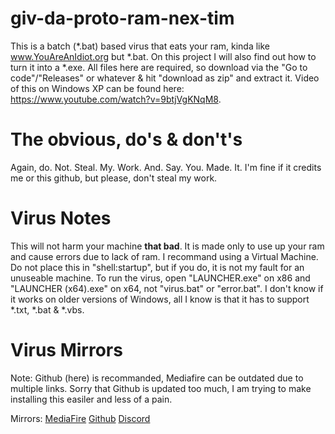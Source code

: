 # giv-da-proto-ram-nex-tim
This is a batch (*.bat) based virus that eats your ram, kinda like www.YouAreAnIdiot.org but *.bat. On this project I will also find out how to turn it into a *.exe.
All files here are required, so download via the "Go to code"/"Releases" or whatever & hit "download as zip" and extract it.
Video of this on Windows XP can be found here: https://www.youtube.com/watch?v=9btjVgKNqM8.
# The obvious, do's & don't's
Again, do. Not. Steal. My. Work. And. Say. You. Made. It. I'm fine if it credits me or this github, but please, don't steal my work.
# Virus Notes
This will not harm your machine **that bad**. It is made only to use up your ram and cause errors due to lack of ram. I recommand using a Virtual Machine.
Do not place this in "shell:startup", but if you do, it is not my fault for an unuseable machine.
To run the virus, open "LAUNCHER.exe" on x86 and "LAUNCHER (x64).exe" on x64, not "virus.bat" or "error.bat".
I don't know if it works on older versions of Windows, all I know is that it has to support *.txt, *.bat & *.vbs.
# Virus Mirrors
Note: Github (here) is recommanded, Mediafire can be outdated due to multiple links.
Sorry that Github is updated too much, I am trying to make installing this easiler and less of a pain.

Mirrors:
[MediaFire](https://www.mediafire.com/file/dsvm175rdr0np6i/Harmless.GivDaProtoRamNexTim.zip/file)
[Github](https://github.com/BrazenFox5/giv-da-proto-ram-nex-tim/releases)
[Discord](https://cdn.discordapp.com/attachments/602171416019992576/844382671165849600/Harmless.Win32.GivDaProtoRamNexTim.zip)
